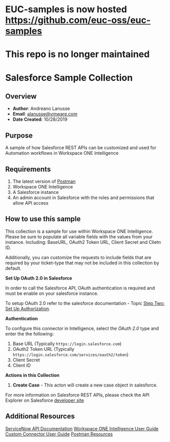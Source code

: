 # EUC-samples is now hosted https://github.com/euc-oss/euc-samples
# This repo is no longer maintained

# Salesforce Sample Collection

## Overview
- **Author**: Andreano Lanusse
- **Email**: alanusse@vmware.com
- **Date Created**: 10/28/2019


## Purpose

A sample of how Salesforce REST APIs can be customized and used for Automation workflows in Workspace ONE Intelligence


## Requirements

1. The latest version of [Postman](https://www.getpostman.com) 
2. Workspace ONE Intelligence
3. A Salesforce instance
4. An admin account in Salesforce with the roles and permissions that allow API access


## How to use this sample

This collection is a sample for use within Workspace ONE Intelligence.  Please be sure to populate all variable fields with the values from your instance. Including: BaseURL, OAuth2 Token URL, Client Secret and Clietn ID.

Additionally, you can customize the requests to include fields that are required by your ticket-type that may not be included in this collection by default.


**Set Up OAuth 2.0 in Salesforce**

In order to call the Salesforce API, OAuth authentication is required and must be enable on your salesforce instance.

To setup OAuth 2.0 refer to the salesforce documentation - Topic [Step Two: Set Up Authorization](https://developer.salesforce.com/docs/atlas.en-us.api_rest.meta/api_rest/quickstart_oauth.htm).


**Authentication**

To configure this connector in Intelligence, select the *OAuth 2.0* type and enter the the following:
1. Base URL (Typically `https://login.salesforce.com`)
2. OAuth2 Token URL (Typically `https://login.salesforce.com/services/oauth2/token`)
3. Client Secret
4. Client ID


**Actions in this Collection**
1. **Create Case** - This acton will create a new case object in salesforce.

For more information on Salesforce REST APIs, please check the API Explorer on Salesforce [developer site](https://developer.salesforce.com/docs/api-explorer/sobject/)

## Additional Resources
[ServiceNow API Documentation](https://developer.servicenow.com/app.do#!/rest_api_doc?v=madrid&id=r_TableAPI-POST)
[Workspace ONE Intelligence User Guide](https://docs.vmware.com/en/VMware-Workspace-ONE/services/Intelligence/GUID-AWT-WS1INT-OVERVIEW.html)
[Custom Connector User Guide](https://docs.vmware.com/en/VMware-Workspace-ONE/services/Intelligence/GUID-54333CCC-0E6D-4871-8DEA-3AFAB8378EEC.html)
[Postman Resources](https://www.getpostman.com)
